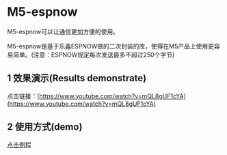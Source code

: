 # M5-espnow

M5-espnow可以让通信更加方便的使用。

M5-espnow是基于乐鑫ESPNOW做的二次封装的库，使得在M5产品上使用更容易简单。(注意：ESPNOW规定每次发送最多不超过250个字节)

## 1 效果演示(Results demonstrate)

点击链接：[https://www.youtube.com/watch?v=mQL8gUF1cYA](https://www.youtube.com/watch?v=mQL8gUF1cYA)

## 2 使用方式(demo)

[点击例程](https://github.com/m5stack/M5-espnow/tree/master/esp_now)
